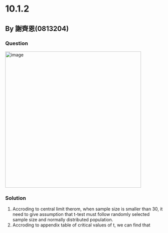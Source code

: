 # 10.1.2

## By 謝齊恩(0813204)

### Question
<img width="433" alt="image" src="https://github.com/HWTeng-Course/202402_Stat/assets/55239313/0905f026-f28a-4572-b069-578b034ee596">

### Solution
1. Accroding to central limit therom, when sample size is smaller than 30, it need to give assumption that t-test must follow randomly selected sample size and normally distributed population.
2. Accroding to appendix table of critical values of t, we can find that
   
